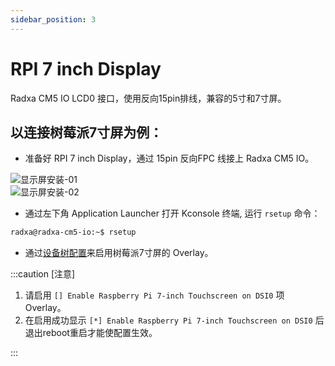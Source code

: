 ```yaml
---
sidebar_position: 3
---
```


# RPI 7 inch Display
Radxa CM5 IO LCD0 接口，使用反向15pin排线，兼容的5寸和7寸屏。  
## 以连接树莓派7寸屏为例：
- 准备好 RPI 7 inch Display，通过 15pin 反向FPC 线接上 Radxa CM5 IO。

![显示屏安装-01](/img/cm5/cm5io-rpi-display-7inch-FPC.webp)  
![显示屏安装-02](/img/cm5/cm5io-rpi-display-7inch-connected.webp)

- 通过左下角 Application Launcher 打开 Kconsole 终端, 运行 `rsetup` 命令：

```bash
radxa@radxa-cm5-io:~$ rsetup
```

- 通过[设备树配置](../os-config/rsetup#overlays)来启用树莓派7寸屏的 Overlay。

:::caution [注意]

1. 请启用 `[] Enable Raspberry Pi 7-inch Touchscreen on DSI0` 项 Overlay。
2. 在启用成功显示 `[*] Enable Raspberry Pi 7-inch Touchscreen on DSI0` 后退出reboot重启才能使配置生效。

:::

